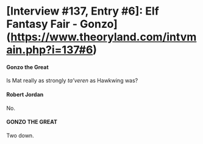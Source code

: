 # [Interview #137, Entry #6]: Elf Fantasy Fair - Gonzo](https://www.theoryland.com/intvmain.php?i=137#6)

#### Gonzo the Great

Is Mat really as strongly
*ta'veren*
as Hawkwing was?

#### Robert Jordan

No.

#### GONZO THE GREAT

Two down.

